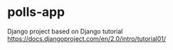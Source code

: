 # polls-app
Django project based on Django tutorial https://docs.djangoproject.com/en/2.0/intro/tutorial01/

